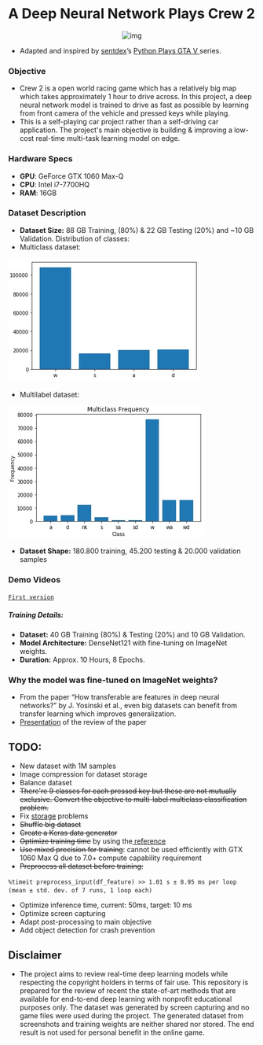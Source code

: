 # A Deep Neural Network Plays Crew 2
 <p align="center"> 
    <img src="https://media.giphy.com/media/m9jU6QqSEKzlAABVHg/giphy.gif" alt="img">
 </p>
 
- Adapted and inspired by <a href="https://github.com/Sentdex/pygta5" target="_blank">sentdex</a>’s <a href="https://www.youtube.com/watch?v=ks4MPfMq8aQ&list=PLQVvvaa0QuDeETZEOy4VdocT7TOjfSA8a" target="_blank">Python Plays GTA V </a>series.

### Objective

- Crew 2 is a open world racing game which has a relatively big map which takes approximately 1 hour to drive across. In this project, a deep neural network model is trained to drive as fast as possible by learning from front camera of the vehicle and pressed keys while playing.
- This is a self-playing car project rather than a self-driving car application. The project's main objective is building & improving a low-cost real-time multi-task learning model on edge.

### Hardware Specs
- **GPU**: GeForce GTX 1060 Max-Q 
- **CPU**: Intel i7-7700HQ
- **RAM**: 16GB



### Dataset Description
- **Dataset Size:** 88 GB Training, (80%) & 22 GB Testing (20%) and ~10 GB Validation. Distribution of classes:
- Multiclass dataset:
<img src="https://github.com/mburakbozbey/pycrew2/blob/master/MultDist.jpg" alt="img">

- Multilabel dataset:
<img src="https://github.com/mburakbozbey/pycrew2/blob/master/MLabelDist.jpg" alt="img">

- **Dataset Shape:** 180.800 training, 45.200 testing & 20.000 validation samples

### Demo Videos

<a href="https://www.youtube.com/watch?v=1Ho4b1gUS7Y" target="_blank">`First version`</a>

##### Training Details:
- **Dataset:** 40 GB Training (80%) & Testing (20%) and 10 GB Validation.
- **Model Architecture:** DenseNet121 with fine-tuning on ImageNet weights.
- **Duration:** Approx. 10 Hours, 8 Epochs.

### Why the model was fine-tuned on ImageNet weights?

- From the paper “How transferable are features in deep neural networks?” by J. Yosinski et al., even big datasets can benefit from transfer learning which improves generalization. 
- <a href="https://drive.google.com/open?id=1aGBy7CWERduEW1YBL_-PaiB1SiXR_uRv" target="_blank">Presentation</a>
 of the review of the paper

## TODO:
- New dataset with 1M samples
- Image compression for dataset storage
- Balance dataset
- <del>There're 9 classes for each pressed key but these are not mutually exclusive. Convert the objective to multi-label multiclass classification problem.</del>
- Fix <a href="https://github.com/mverleg/array_storage_benchmark" target="_blank"> storage</a> problems
- <del>Shuffle big dataset</del>
- <del>Create a Keras data generator</del>
- <del>Optimize training time</del> by using the<a href="http://digital-thinking.de/tensorflow-vs-keras-or-how-to-speed-up-your-training-for-image-data-sets-by-factor-10/" target="_blank"> reference</a>
- <del>Use mixed precision for training</del>: cannot be used efficiently with GTX 1060 Max Q due to 7.0+ compute capability requirement
- <del>Preprocess all dataset before training:</del>

`%timeit preprocess_input(df_feature) >> 1.01 s ± 8.95 ms per loop (mean ± std. dev. of 7 runs, 1 loop each)`
- Optimize inference time, current: 50ms, target: 10 ms
- Optimize screen capturing
- Adapt post-processing to main objective
- Add object detection for crash prevention

## Disclaimer

- The project aims to review real-time deep learning models while respecting the copyright holders in terms of fair use. This repository is prepared for the review of recent the state-of-art methods that are available for end-to-end deep learning with nonprofit educational purposes only. The dataset was generated by screen capturing and no game files were used during the project. The generated dataset from screenshots and training weights are neither shared nor stored. The end result is not used for personal benefit in the online game.   

